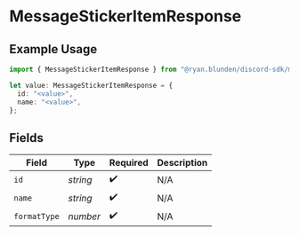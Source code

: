 # MessageStickerItemResponse

## Example Usage

```typescript
import { MessageStickerItemResponse } from "@ryan.blunden/discord-sdk/models/components";

let value: MessageStickerItemResponse = {
  id: "<value>",
  name: "<value>",
};
```

## Fields

| Field              | Type               | Required           | Description        |
| ------------------ | ------------------ | ------------------ | ------------------ |
| `id`               | *string*           | :heavy_check_mark: | N/A                |
| `name`             | *string*           | :heavy_check_mark: | N/A                |
| `formatType`       | *number*           | :heavy_check_mark: | N/A                |